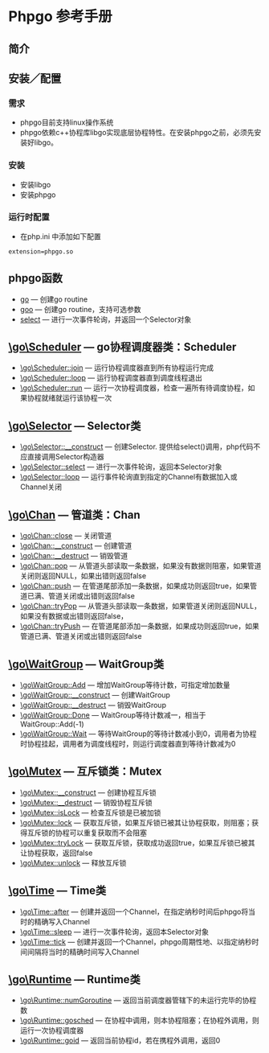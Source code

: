 # Phpgo 参考手册

## 简介
## 安装／配置
### 需求
- phpgo目前支持linux操作系统
- phpgo依赖c++协程库libgo实现底层协程特性。在安装phpgo之前，必须先安装好libgo。
### 安装
- 安装libgo
- 安装phpgo
### 运行时配置
- 在php.ini 中添加如下配置
```
extension=phpgo.so
```
## phpgo函数
- [go](https://github.com/birdwyx/phpgo/md/cn/go.md) — 创建go routine
- [goo](https://github.com/birdwyx/phpgo/md/cn/goo.md) — 创建go routine，支持可选参数
- [select](https://github.com/birdwyx/phpgo/md/cn/select.md) — 进行一次事件轮询，并返回一个Selector对象

## [\go\Scheduler](https://github.com/birdwyx/phpgo/md/cn/scheduler.md) — go协程调度器类：Scheduler
- [\go\Scheduler::join](https://github.com/birdwyx/phpgo/md/cn/scheduler-join.md) — 运行协程调度器直到所有协程运行完成
- [\go\Scheduler::loop](https://github.com/birdwyx/phpgo/md/cn/scheduler-loop.md) — 运行协程调度器直到调度线程退出
- [\go\Scheduler::run](https://github.com/birdwyx/phpgo/md/cn/scheduler-run.md) — 运行一次协程调度器，检查一遍所有待调度协程，如果协程就绪就运行该协程一次

## [\go\Selector](https://github.com/birdwyx/phpgo/md/cn/scheduler.md) — Selector类
- [\go\Selector::__construct](https://github.com/birdwyx/phpgo/md/cn/selector-construct.md) — 创建Selector. 提供给select()调用，php代码不应直接调用Selector构造器
- [\go\Selector::select](https://github.com/birdwyx/phpgo/md/cn/selector-select.md) — 进行一次事件轮询，返回本Selector对象
- [\go\Selector::loop](https://github.com/birdwyx/phpgo/md/cn/selector-loop.md) — 运行事件轮询直到指定的Channel有数据加入或Channel关闭

## [\go\Chan](https://github.com/birdwyx/phpgo/md/cn/chan.md) — 管道类：Chan
- [\go\Chan::close](https://github.com/birdwyx/phpgo/md/cn/chan-close.md) — 关闭管道
- [\go\Chan::__construct](https://github.com/birdwyx/phpgo/md/cn/chan-construct.md) — 创建管道
- [\go\Chan::__destruct](https://github.com/birdwyx/phpgo/md/cn/chan-destruct.md) — 销毁管道
- [\go\Chan::pop](https://github.com/birdwyx/phpgo/md/cn/chan-pop.md) — 从管道头部读取一条数据，如果没有数据则阻塞，如果管道关闭则返回NULL，如果出错则返回false
- [\go\Chan::push](https://github.com/birdwyx/phpgo/md/cn/chan-push.md) — 在管道尾部添加一条数据，如果成功则返回true，如果管道已满、管道关闭或出错则返回false
- [\go\Chan::tryPop](https://github.com/birdwyx/phpgo/md/cn/chan-trypop.md) — 从管道头部读取一条数据，如果管道关闭则返回NULL，如果没有数据或出错则返回false，
- [\go\Chan::tryPush](https://github.com/birdwyx/phpgo/md/cn/chan-trypush.md) — 在管道尾部添加一条数据，如果成功则返回true，如果管道已满、管道关闭或出错则返回false

## [\go\WaitGroup](https://github.com/birdwyx/phpgo/md/cn/waitgroup.md) — WaitGroup类
- [\go\WaitGroup::Add](https://github.com/birdwyx/phpgo/md/cn/waitgroup-add.md) — 增加WaitGroup等待计数，可指定增加数量
- [\go\WaitGroup::__construct](https://github.com/birdwyx/phpgo/md/cn/waitgroup-construct.md) — 创建WaitGroup
- [\go\WaitGroup::__destruct](https://github.com/birdwyx/phpgo/md/cn/waitgroup-destruct.md) — 销毁WaitGroup
- [\go\WaitGroup::Done](https://github.com/birdwyx/phpgo/md/cn/waitgroup-done.md) — WaitGroup等待计数减一，相当于WaitGroup::Add(-1)
- [\go\WaitGroup::Wait](https://github.com/birdwyx/phpgo/md/cn/waitgroup-wait.md) — 等待WaitGroup的等待计数减小到0，调用者为协程时协程挂起，调用者为调度线程时，则运行调度器直到等待计数减为0

## [\go\Mutex](https://github.com/birdwyx/phpgo/md/cn/mutex.md) — 互斥锁类：Mutex
- [\go\Mutex::__construct](https://github.com/birdwyx/phpgo/md/cn/mutex-construct.md) — 创建协程互斥锁
- [\go\Mutex::__destruct](https://github.com/birdwyx/phpgo/md/cn/mutex-destruct.md) — 销毁协程互斥锁
- [\go\Mutex::isLock](https://github.com/birdwyx/phpgo/md/cn/mutex-islock.md) — 检查互斥锁是已被加锁
- [\go\Mutex::lock](https://github.com/birdwyx/phpgo/md/cn/mutex-lock.md) — 获取互斥锁，如果互斥锁已被其让协程获取，则阻塞；获得互斥锁的协程可以重复获取而不会阻塞
- [\go\Mutex::tryLock](https://github.com/birdwyx/phpgo/md/cn/mutex-trylock.md) — 获取互斥锁，获取成功返回true，如果互斥锁已被其让协程获取，返回false
- [\go\Mutex::unlock](https://github.com/birdwyx/phpgo/md/cn/mutex-unlock.md) — 释放互斥锁

## [\go\Time](https://github.com/birdwyx/phpgo/md/cn/time.md) — Time类
- [\go\Time::after](https://github.com/birdwyx/phpgo/md/cn/time-after.md) — 创建并返回一个Channel，在指定纳秒时间后phpgo将当时的精确写入Channel
- [\go\Time::sleep](https://github.com/birdwyx/phpgo/md/cn/time-sleep.md) — 进行一次事件轮询，返回本Selector对象
- [\go\Time::tick](https://github.com/birdwyx/phpgo/md/cn/time-tick.md) — 创建并返回一个Channel，phpgo周期性地、以指定纳秒时间间隔将当时的精确时间写入Channel

## [\go\Runtime](https://github.com/birdwyx/phpgo/md/cn/runtime.md) — Runtime类
- [\go\Runtime::numGoroutine](https://github.com/birdwyx/phpgo/md/cn/runtime-numGoroutine.md) — 返回当前调度器管辖下的未运行完毕的协程数
- [\go\Runtime::gosched](https://github.com/birdwyx/phpgo/md/cn/runtime-gosched.md) — 在协程中调用，则本协程阻塞；在协程外调用，则运行一次协程调度器
- [\go\Runtime::goid](https://github.com/birdwyx/phpgo/md/cn/runtime-goid.md) — 返回当前协程id，若在携程外调用，返回0
